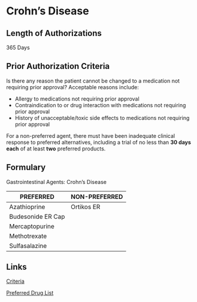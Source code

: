 # Crohn’s Disease

## Length of Authorizations

365 Days

## Prior Authorization Criteria

Is there any reason the patient cannot be changed to a medication not requiring prior approval? Acceptable reasons include:

-   Allergy to medications not requiring prior approval
-   Contraindication to or drug interaction with medications not requiring prior approval
-   History of unacceptable/toxic side effects to medications not requiring prior approval

For a non-preferred agent, there must have been inadequate clinical response to preferred alternatives, including a trial of no less than **30 days each** of at least **two** preferred products.

## Formulary

Gastrointestinal Agents: Crohn’s Disease

| PREFERRED         | NON-PREFERRED |
|-------------------|---------------|
| Azathioprine      | Ortikos ER    |
| Budesonide ER Cap |               |
| Mercaptopurine    |               |
| Methotrexate      |               |
| Sulfasalazine     |               |

## Links

[Criteria]()

[Preferred Drug List]()

